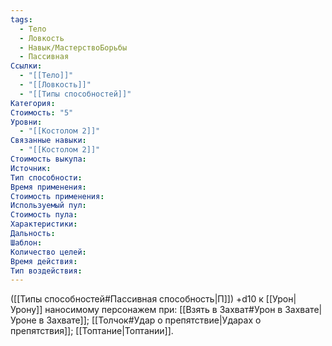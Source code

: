 ```yaml
---
tags:
  - Тело
  - Ловкость
  - Навык/МастерствоБорьбы
  - Пассивная
Ссылки:
  - "[[Тело]]"
  - "[[Ловкость]]"
  - "[[Типы способностей]]"
Категория: 
Стоимость: "5"
Уровни:
  - "[[Костолом 2]]"
Связанные навыки:
  - "[[Костолом 2]]"
Стоимость выкупа:
Источник:
Тип способности:
Время применения:
Стоимость применения:
Используемый пул:
Стоимость пула:
Характеристики:
Дальность:
Шаблон:
Количество целей:
Время действия:
Тип воздействия:
---
```

([[Типы способностей#Пассивная способность|П]]) +d10 к [[Урон|Урону]] наносимому персонажем при: [[Взять в Захват#Урон в Захвате|Уроне в Захвате]]; [[Толчок#Удар о препятствие|Ударах о препятствия]]; [[Топтание|Топтании]]. 